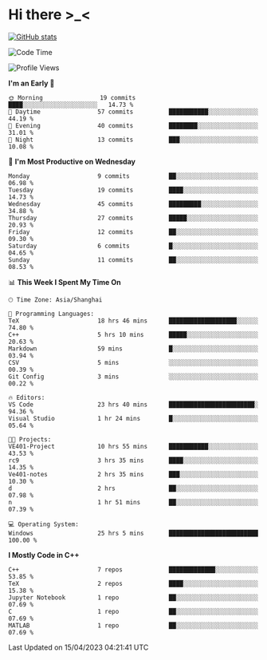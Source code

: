 # Hi there \>_<

[![GitHub stats](https://github-readme-stats.vercel.app/api?username=ARessegetesStery&show_icons=true&theme=transparent)](https://github.com/anuraghazra/github-readme-stats)

<!--START_SECTION:waka-->
![Code Time](http://img.shields.io/badge/Code%20Time-41%20hrs%2036%20mins-blue)

![Profile Views](http://img.shields.io/badge/Profile%20Views-5-blue)

**I'm an Early 🐤** 

```text
🌞 Morning                19 commits          ████░░░░░░░░░░░░░░░░░░░░░   14.73 % 
🌆 Daytime                57 commits          ███████████░░░░░░░░░░░░░░   44.19 % 
🌃 Evening                40 commits          ████████░░░░░░░░░░░░░░░░░   31.01 % 
🌙 Night                  13 commits          ███░░░░░░░░░░░░░░░░░░░░░░   10.08 % 
```
📅 **I'm Most Productive on Wednesday** 

```text
Monday                   9 commits           ██░░░░░░░░░░░░░░░░░░░░░░░   06.98 % 
Tuesday                  19 commits          ████░░░░░░░░░░░░░░░░░░░░░   14.73 % 
Wednesday                45 commits          █████████░░░░░░░░░░░░░░░░   34.88 % 
Thursday                 27 commits          █████░░░░░░░░░░░░░░░░░░░░   20.93 % 
Friday                   12 commits          ██░░░░░░░░░░░░░░░░░░░░░░░   09.30 % 
Saturday                 6 commits           █░░░░░░░░░░░░░░░░░░░░░░░░   04.65 % 
Sunday                   11 commits          ██░░░░░░░░░░░░░░░░░░░░░░░   08.53 % 
```


📊 **This Week I Spent My Time On** 

```text
🕑︎ Time Zone: Asia/Shanghai

💬 Programming Languages: 
TeX                      18 hrs 46 mins      ███████████████████░░░░░░   74.80 % 
C++                      5 hrs 10 mins       █████░░░░░░░░░░░░░░░░░░░░   20.63 % 
Markdown                 59 mins             █░░░░░░░░░░░░░░░░░░░░░░░░   03.94 % 
CSV                      5 mins              ░░░░░░░░░░░░░░░░░░░░░░░░░   00.39 % 
Git Config               3 mins              ░░░░░░░░░░░░░░░░░░░░░░░░░   00.22 % 

🔥 Editors: 
VS Code                  23 hrs 40 mins      ████████████████████████░   94.36 % 
Visual Studio            1 hr 24 mins        █░░░░░░░░░░░░░░░░░░░░░░░░   05.64 % 

🐱‍💻 Projects: 
VE401-Project            10 hrs 55 mins      ███████████░░░░░░░░░░░░░░   43.53 % 
rc9                      3 hrs 35 mins       ████░░░░░░░░░░░░░░░░░░░░░   14.35 % 
Ve401-notes              2 hrs 35 mins       ███░░░░░░░░░░░░░░░░░░░░░░   10.30 % 
d                        2 hrs               ██░░░░░░░░░░░░░░░░░░░░░░░   07.98 % 
n                        1 hr 51 mins        ██░░░░░░░░░░░░░░░░░░░░░░░   07.39 % 

💻 Operating System: 
Windows                  25 hrs 5 mins       █████████████████████████   100.00 % 
```

**I Mostly Code in C++** 

```text
C++                      7 repos             █████████████░░░░░░░░░░░░   53.85 % 
TeX                      2 repos             ████░░░░░░░░░░░░░░░░░░░░░   15.38 % 
Jupyter Notebook         1 repo              ██░░░░░░░░░░░░░░░░░░░░░░░   07.69 % 
C                        1 repo              ██░░░░░░░░░░░░░░░░░░░░░░░   07.69 % 
MATLAB                   1 repo              ██░░░░░░░░░░░░░░░░░░░░░░░   07.69 % 
```




 Last Updated on 15/04/2023 04:21:41 UTC
<!--END_SECTION:waka-->
